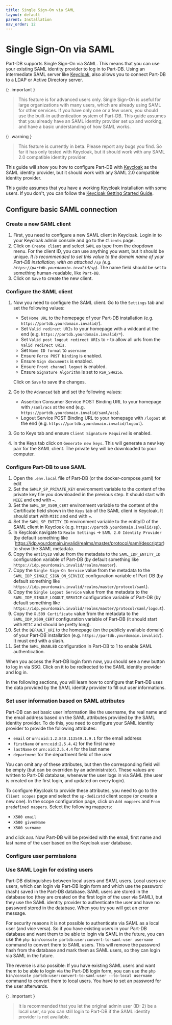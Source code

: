 ```yaml
---
title: Single Sign-On via SAML
layout: default
parent: Installation
nav_order: 12
---
```


# Single Sign-On via SAML

Part-DB supports Single Sign-On via SAML. This means that you can use your existing SAML identity provider to log in to Part-DB. 
Using an intermediate SAML server like [Keycloak](https://www.keycloak.org/), also allows you to connect Part-DB to a LDAP or Active Directory server.

{: .important }
> This feature is for advanced users only. Single Sign-On is useful for large organizations with many users, which are already using SAML for other services.
> If you have only one or a few users, you should use the built-in authentication system of Part-DB.
> This guide assumes that you already have an SAML identity provider set up and working, and have a basic understanding of how SAML works.

{: .warning }
> This feature is currently in beta. Please report any bugs you find.
> So far it has only tested with Keycloak, but it should work with any SAML 2.0 compatible identity provider.

This guide will show you how to configure Part-DB with [Keycloak](https://www.keycloak.org/) as the SAML identity provider,
but it should work with any SAML 2.0 compatible identity provider. 

This guide assumes that you have a working Keycloak installation with some users. If you don't, you can follow the [Keycloak Getting Started Guide](https://www.keycloak.org/docs/latest/getting_started/index.html).

## Configure basic SAML connection

### Create a new SAML client
1. First, you need to configure a new SAML client in Keycloak. Login in to your Keycloak admin console and go to the `Clients` page.
2. Click on `Create client` and select `SAML` as type from the dropdown menu. For the client ID, you can use anything you want, but it should be unique. 
*It is recommended to set this value to the domain name of your Part-DB installation, with an attached `/sp` (e.g. `https://partdb.yourdomain.invalid/sp`)*.
The name field should be set to something human-readable, like `Part-DB`.
3. Click on `Save` to create the new client.

### Configure the SAML client

1. Now you need to configure the SAML client. Go to the `Settings` tab and set the following values:
    * Set `Home URL` to the homepage of your Part-DB installation (e.g. `https://partdb.yourdomain.invalid/`).
    * Set `Valid redirect URIs` to your homepage with a wildcard at the end (e.g. `https://partdb.yourdomain.invalid/*`).
    * Set `Valid post logout redirect URIs` to `+` to allow all urls from the `Valid redirect URIs`.
    * Set `Name ID format` to `username`
    * Ensure `Force POST binding` is enabled.
    * Ensure `Sign documents` is enabled.
    * Ensure `Front channel logout` is enabled.
    * Ensure `Signature Algorithm` is set to `RSA_SHA256`.

   Click on `Save` to save the changes.
2. Go to the `Advanced` tab and set the following values:
    * Assertion Consumer Service POST Binding URL to your homepage with `/saml/acs` at the end (e.g. `https://partdb.yourdomain.invalid/saml/acs`).
    * Logout Service POST Binding URL to your homepage with `/logout` at the end (e.g. `https://partdb.yourdomain.invalid/logout`).
3. Go to Keys tab and ensure `Client Signature Required` is enabled.
4. In the Keys tab click on `Generate new keys`. This will generate a new key pair for the SAML client. The private key will be downloaded to your computer.

### Configure Part-DB to use SAML
1. Open the `.env.local` file of Part-DB (or the docker-compose.yaml) for edit
2. Set the `SAMLP_SP_PRIVATE_KEY` environment variable to the content of the private key file you downloaded in the previous step. It should start with `MIEE` and end with `=`.
3. Set the `SAML_SP_X509_CERT` environment variable to the content of the Certificate field shown in the `Keys` tab of the SAML client in Keycloak. It should start with `MIIC` and end with `=`.
4. Set the `SAML_SP_ENTITY_ID` environment variable to the entityID of the SAML client in Keycloak (e.g. `https://partdb.yourdomain.invalid/sp`).
5. In Keycloak navigate to `Realm Settings` -> `SAML 2.0 Identity Provider` (by default something like `https://idp.yourdomain.invalid/realms/master/protocol/saml/descriptor) to show the SAML metadata.
6. Copy the `entityID` value from the metadata to the `SAML_IDP_ENTITY_ID` configuration variable of Part-DB (by default something like `https://idp.yourdomain.invalid/realms/master`).
7. Copy the `Single Sign-On Service` value from the metadata to the `SAML_IDP_SINGLE_SIGN_ON_SERVICE` configuration variable of Part-DB (by default something like `https://idp.yourdomain.invalid/realms/master/protocol/saml`).
8. Copy the `Single Logout Service` value from the metadata to the `SAML_IDP_SINGLE_LOGOUT_SERVICE` configuration variable of Part-DB (by default something like `https://idp.yourdomain.invalid/realms/master/protocol/saml/logout`).
9. Copy the `X.509 Certificate` value from the metadata to the `SAML_IDP_X509_CERT` configuration variable of Part-DB (it should start with `MIIC` and should be pretty long).
10. Set the `DEFAULT_URI` to the homepage (on the publicly available domain) of your Part-DB installation (e.g. `https://partdb.yourdomain.invalid/`). It must end with a slash.
11. Set the `SAML_ENABLED` configuration in Part-DB to 1 to enable SAML authentication.

When you access the Part-DB login form now, you should see a new button to log in via SSO. Click on it to be redirected to the SAML identity provider and log in.

In the following sections, you will learn how to configure that Part-DB uses the data provided by the SAML identity provider to fill out user informations.

### Set user information based on SAML attributes
Part-DB can set basic user information like the username, the real name and the email address based on the SAML attributes provided by the SAML identity provider.
To do this, you need to configure your SAML identity provider to provide the following attributes:

* `email` or `urn:oid:1.2.840.113549.1.9.1` for the email address
* `firstName` or `urn:oid:2.5.4.42` for the first name
* `lastName` or `urn:oid:2.5.4.4` for the last name
* `department` for the department field of the user

You can omit any of these attributes, but then the corresponding field will be empty (but can be overriden by an administrator).
These values are written to Part-DB database, whenever the user logs in via SAML (the user is created on the first login, and updated on every login).

To configure Keycloak to provide these attributes, you need to go to the `Client scopes` page and select the `sp-dedicatd` client scope (or create a new one).
In the scope configuration page, click on `Add mappers` and `From predefined mappers`. Select the following mappers:
* `X500 email`
* `X500 givenName`
* `X500 surname`

and click `Add`. Now Part-DB will be provided with the email, first name and last name of the user based on the Keycloak user database.

### Configure user permissions


### Use SAML Login for existing users
Part-DB distinguishes between local users and SAML users. Local users are users, which can login via Part-DB login form and which use the password (hash) saved in the Part-DB database. SAML users are stored in the database too (they are created on the first login of the user via SAML), but they use the SAML identity provider to authenticate the user and have no password stored in the database. When you try you will get an error message.

For security reasons it is not possible to authenticate via SAML as a local user (and vice versa). So if you have existing users in your Part-DB database and want them to be able to login via SAML in the future, you can use the `php bin/console partdb:user:convert-to-saml-user username` command to convert them to SAML users. This will remove the password hash from the database and mark them as SAML users, so they can login via SAML in the future.

The reverse is also possible: If you have existing SAML users and want them to be able to login via the Part-DB login form, you can use the `php bin/console partdb:user:convert-to-saml-user --to-local username` command to convert them to local users. You have to set an password for the user afterwards.

{: .important }
> It is recommended that you let the original admin user (ID: 2) be a local user, so you can still login to Part-DB if the SAML identity provider is not available.